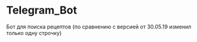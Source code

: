 # Telegram_Bot
Бот для поиска рецептов (по сравнению с версией от 30.05.19 изменил только одну строчку)
